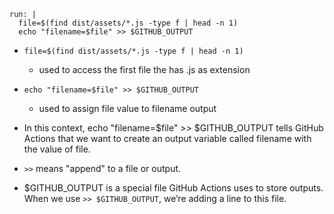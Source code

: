 ```
run: |
  file=$(find dist/assets/*.js -type f | head -n 1)
  echo "filename=$file" >> $GITHUB_OUTPUT
```
- `file=$(find dist/assets/*.js -type f | head -n 1)`
  - used to access the first file the has .js as extension

- `echo "filename=$file" >> $GITHUB_OUTPUT`
  - used to assign file value to filename output

- In this context, echo "filename=$file" >> $GITHUB_OUTPUT tells GitHub Actions that we want to create an output variable called filename with the value of file.

- `>>` means "append" to a file or output.

- $GITHUB_OUTPUT is a special file GitHub Actions uses to store outputs. When we use `>> $GITHUB_OUTPUT`, we’re adding a line to this file.